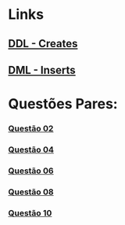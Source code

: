 # Links

## [DDL - Creates](tarefa01-create.sql)
## [DML - Inserts](tarefa01-inserts.sql)

# Questões Pares:

### [Questão 02](tarefa01-q02.sql)
### [Questão 04](tarefa01-q04.sql)
### [Questão 06](tarefa01-q06.sql)
### [Questão 08](tarefa01-q08.sql)
### [Questão 10](tarefa01-q10.sql)
